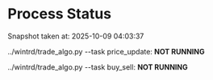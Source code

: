 # Process Status

Snapshot taken at: 2025-10-09 04:03:37

../wintrd/trade_algo.py --task price_update: **NOT RUNNING**

../wintrd/trade_algo.py --task buy_sell: **NOT RUNNING**

